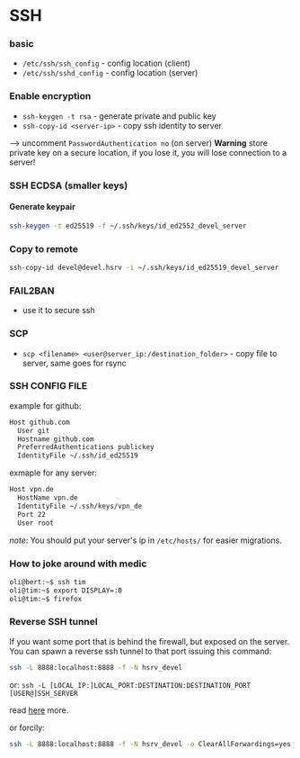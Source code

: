 # SSH

### basic
- `/etc/ssh/ssh_config` - config location (client)
- `/etc/ssh/sshd_config` - config location (server)

### Enable encryption

- `ssh-keygen -t rsa` - generate private and public key
- `ssh-copy-id <server-ip>` - copy ssh identity to server

--> uncomment `PasswordAuthentication no` (on server)
**Warning** store private key on a secure location, if you lose it, you will lose connection to a server!

### SSH ECDSA (smaller keys)

#### Generate keypair

```bash
ssh-keygen -t ed25519 -f ~/.ssh/keys/id_ed2552_devel_server
```
### Copy to remote

```bash
ssh-copy-id devel@devel.hsrv -i ~/.ssh/keys/id_ed25519_devel_server
```

### FAIL2BAN
- use it to secure ssh

### SCP
- `scp <filename> <user@server_ip:/destination_folder>` - copy file to server, same goes for rsync

### SSH CONFIG FILE

example for github:
```bash
Host github.com
  User git
  Hostname github.com
  PreferredAuthentications publickey
  IdentityFile ~/.ssh/id_ed25519
```

exmaple for any server:
```bash
Host vpn.de 
  HostName vpn.de 
  IdentityFile ~/.ssh/keys/vpn_de
  Port 22
  User root
```

*note*:  You should put your server's ip in `/etc/hosts/` for easier migrations.

### How to joke around with medic

```bash
oli@bert:~$ ssh tim
oli@tim:~$ export DISPLAY=:0
oli@tim:~$ firefox
```

### Reverse SSH tunnel
If you want some port that is behind the firewall, but exposed on the server.
You can spawn a reverse ssh tunnel to that port issuing this command:

```bash
ssh -L 8888:localhost:8888 -f -N hsrv_devel
```

or: `ssh -L [LOCAL_IP:]LOCAL_PORT:DESTINATION:DESTINATION_PORT [USER@]SSH_SERVER`

read [here](https://linuxize.com/post/how-to-setup-ssh-tunneling/) more.

or forcily:

```bash
ssh -L 8888:localhost:8888 -f -N hsrv_devel -o ClearAllForwardings=yes
```
